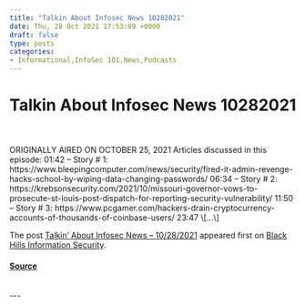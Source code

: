 ```yaml
---
title: "Talkin About Infosec News 10282021"
date: Thu, 28 Oct 2021 17:53:09 +0000
draft: false
type: posts
categories: 
- Informational,InfoSec 101,News,Podcasts
---
```

# Talkin About Infosec News 10282021

<br/>

<br/>
ORIGINALLY AIRED ON OCTOBER 25, 2021 Articles discussed in this episode: 01:42 – Story # 1: https://www.bleepingcomputer.com/news/security/fired-it-admin-revenge-hacks-school-by-wiping-data-changing-passwords/ 06:34 – Story # 2: https://krebsonsecurity.com/2021/10/missouri-governor-vows-to-prosecute-st-louis-post-dispatch-for-reporting-security-vulnerability/ 11:50 – Story # 3: https://www.pcgamer.com/hackers-drain-cryptocurrency-accounts-of-thousands-of-coinbase-users/ 23:47 \[…\]

The post [Talkin’ About Infosec News – 10/28/2021](https://www.blackhillsinfosec.com/talkin-about-infosec-news-10-28-2021/) appeared first on [Black Hills Information Security](https://www.blackhillsinfosec.com).

#### [Source](https://www.blackhillsinfosec.com/talkin-about-infosec-news-10-28-2021/)

<br/>
---
